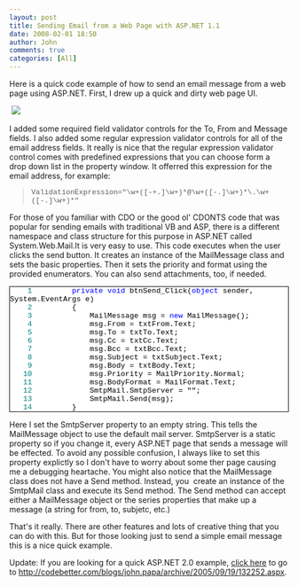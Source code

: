 ```yaml
---
layout: post
title: Sending Email from a Web Page with ASP.NET 1.1
date: 2008-02-01 18:50
author: John
comments: true
categories: [All]
---
```

<P>Here is a quick code example of how to send an email message from a web page using ASP.NET. First, I drew up a quick and dirty web page UI.</P> <P>&nbsp;<IMG src="/photos/jpapa/images/132245/original.aspx" border=0></P> <P>I added some required field validator controls for the To, From and Message fields. I also added some regular expression validator controls for all of the email address fields. It really is nice that the regular expression validator control comes with predefined expressions that you can choose form a drop down list in the property window. It offerred this expression for the email address, for example: </P> <BLOCKQUOTE dir=ltr style="MARGIN-RIGHT: 0px"> <P><FONT face="Courier New" size=2>ValidationExpression="\w+([-+.]\w+)*@\w+([-.]\w+)*\.\w+([-.]\w+)*"</FONT></P></BLOCKQUOTE> <P dir=ltr style="MARGIN-RIGHT: 0px">For those of you familiar with CDO or the good ol' CDONTS code that was popular for sending emails with traditional VB and ASP, there is a different namespace and class structure for this purpose in ASP.NET called System.Web.Mail.It is very easy to use. This code executes when the user clicks the send button. It creates an instance of the&nbsp;MailMessage class and sets the basic properties. Then it sets the priority and format using the provided enumerators. You can also send attachments, too, if needed.</P> <DIV style="BORDER-RIGHT: windowtext 1pt solid; PADDING-RIGHT: 0pt; BORDER-TOP: windowtext 1pt solid; PADDING-LEFT: 0pt; FONT-SIZE: 10pt; BACKGROUND: white; PADDING-BOTTOM: 0pt; BORDER-LEFT: windowtext 1pt solid; COLOR: black; PADDING-TOP: 0pt; BORDER-BOTTOM: windowtext 1pt solid; FONT-FAMILY: Courier New"> <P style="MARGIN: 0px"><SPAN style="COLOR: teal">&nbsp;&nbsp;&nbsp;&nbsp;1</SPAN>&nbsp;&nbsp;&nbsp;&nbsp; &nbsp;&nbsp;&nbsp; <SPAN style="COLOR: blue">private</SPAN> <SPAN style="COLOR: blue">void</SPAN> btnSend_Click(<SPAN style="COLOR: blue">object</SPAN> sender, System.EventArgs e)</P> <P style="MARGIN: 0px"><SPAN style="COLOR: teal">&nbsp;&nbsp;&nbsp;&nbsp;2</SPAN>&nbsp;&nbsp;&nbsp;&nbsp; &nbsp;&nbsp;&nbsp; {</P> <P style="MARGIN: 0px"><SPAN style="COLOR: teal">&nbsp;&nbsp;&nbsp;&nbsp;3</SPAN>&nbsp;&nbsp;&nbsp;&nbsp; &nbsp;&nbsp;&nbsp; &nbsp;&nbsp;&nbsp; MailMessage msg = <SPAN style="COLOR: blue">new</SPAN> MailMessage();</P> <P style="MARGIN: 0px"><SPAN style="COLOR: teal">&nbsp;&nbsp;&nbsp;&nbsp;4</SPAN>&nbsp;&nbsp;&nbsp;&nbsp; &nbsp;&nbsp;&nbsp; &nbsp;&nbsp;&nbsp; msg.From = txtFrom.Text;</P> <P style="MARGIN: 0px"><SPAN style="COLOR: teal">&nbsp;&nbsp;&nbsp;&nbsp;5</SPAN>&nbsp;&nbsp;&nbsp;&nbsp; &nbsp;&nbsp;&nbsp; &nbsp;&nbsp;&nbsp; msg.To = txtTo.Text;</P> <P style="MARGIN: 0px"><SPAN style="COLOR: teal">&nbsp;&nbsp;&nbsp;&nbsp;6</SPAN>&nbsp;&nbsp;&nbsp;&nbsp; &nbsp;&nbsp;&nbsp; &nbsp;&nbsp;&nbsp; msg.Cc = txtCc.Text;</P> <P style="MARGIN: 0px"><SPAN style="COLOR: teal">&nbsp;&nbsp;&nbsp;&nbsp;7</SPAN>&nbsp;&nbsp;&nbsp;&nbsp; &nbsp;&nbsp;&nbsp; &nbsp;&nbsp;&nbsp; msg.Bcc = txtBcc.Text;</P> <P style="MARGIN: 0px"><SPAN style="COLOR: teal">&nbsp;&nbsp;&nbsp;&nbsp;8</SPAN>&nbsp;&nbsp;&nbsp;&nbsp; &nbsp;&nbsp;&nbsp; &nbsp;&nbsp;&nbsp; msg.Subject = txtSubject.Text;</P> <P style="MARGIN: 0px"><SPAN style="COLOR: teal">&nbsp;&nbsp;&nbsp;&nbsp;9</SPAN>&nbsp;&nbsp;&nbsp;&nbsp; &nbsp;&nbsp;&nbsp; &nbsp;&nbsp;&nbsp; msg.Body = txtBody.Text;</P> <P style="MARGIN: 0px"><SPAN style="COLOR: teal">&nbsp;&nbsp;&nbsp;10</SPAN>&nbsp;&nbsp;&nbsp;&nbsp; &nbsp;&nbsp;&nbsp; &nbsp;&nbsp;&nbsp; msg.Priority = MailPriority.Normal;</P> <P style="MARGIN: 0px"><SPAN style="COLOR: teal">&nbsp;&nbsp;&nbsp;11</SPAN>&nbsp;&nbsp;&nbsp;&nbsp; &nbsp;&nbsp;&nbsp; &nbsp;&nbsp;&nbsp; msg.BodyFormat = MailFormat.Text;</P> <P style="MARGIN: 0px"><SPAN style="COLOR: teal">&nbsp;&nbsp;&nbsp;12</SPAN>&nbsp;&nbsp;&nbsp;&nbsp; &nbsp;&nbsp;&nbsp; &nbsp;&nbsp;&nbsp; SmtpMail.SmtpServer = ""; </P> <P style="MARGIN: 0px"><SPAN style="COLOR: teal">&nbsp;&nbsp;&nbsp;13</SPAN>&nbsp;&nbsp;&nbsp;&nbsp; &nbsp;&nbsp;&nbsp; &nbsp;&nbsp;&nbsp; SmtpMail.Send(msg);</P> <P style="MARGIN: 0px"><SPAN style="COLOR: teal">&nbsp;&nbsp;&nbsp;14</SPAN>&nbsp;&nbsp;&nbsp;&nbsp; &nbsp;&nbsp;&nbsp; }</P></DIV><!--EndFragment--> <P dir=ltr style="MARGIN-RIGHT: 0px">Here I set the SmtpServer property to an empty string. This tells the MailMessage object to use the default mail server. SmtpServer is a static property so if you change it, every ASP.NET page that sends a message will be effected. To avoid any possible confusion, I always like to set this property explictly so I don't have to worry about some ther page causing me a debugging heartache. You might also notice that the MailMessage class does not have a Send method. Instead, you&nbsp; create an instance of the SmtpMail class and execute its Send method. The Send method can accept either a MailMessage object or&nbsp;the series properties that make up a message (a string for from, to, subjetc, etc.)</P> <P dir=ltr style="MARGIN-RIGHT: 0px">That's it really. There are other features and lots of creative thing that you can do with this. But for those looking just to send a simple email message this is a nice quick example.</P> <P dir=ltr style="MARGIN-RIGHT: 0px">Update: If you are looking for a quick&nbsp;ASP.NET 2.0 example, <A HREF="/blogs/john.papa/archive/2005/09/19/132252.aspx">click here</A>&nbsp;to go to <A HREF="/blogs/john.papa/archive/2005/09/19/132252.aspx">http://codebetter.com/blogs/john.papa/archive/2005/09/19/132252.aspx</A>.</P>

